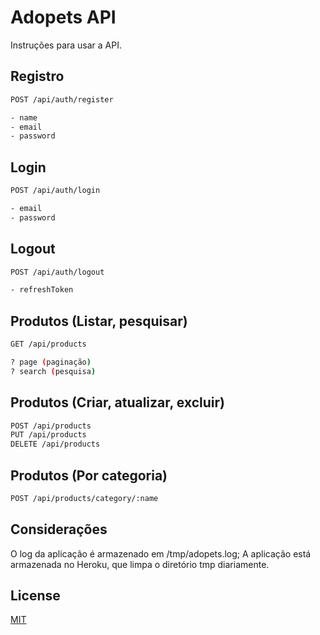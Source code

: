 # Adopets API

Instruções para usar a API.

## Registro

```bash
POST /api/auth/register

- name
- email
- password
```

## Login

```bash
POST /api/auth/login

- email
- password
```

## Logout

```bash
POST /api/auth/logout

- refreshToken
```

## Produtos (Listar, pesquisar)

```bash
GET /api/products

? page (paginação)
? search (pesquisa)
```

## Produtos (Criar, atualizar, excluir)

```bash
POST /api/products
PUT /api/products
DELETE /api/products
```

## Produtos (Por categoria)
```bash
POST /api/products/category/:name
```

## Considerações
O log da aplicação é armazenado em /tmp/adopets.log;
A aplicação está armazenada no Heroku, que limpa o diretório tmp diariamente.

## License
[MIT](https://choosealicense.com/licenses/mit/)